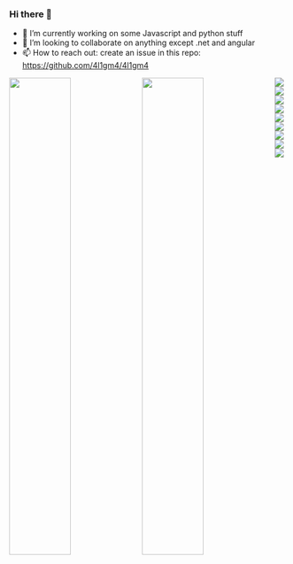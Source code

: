 ### Hi there 👋

- 🔭 I’m currently working on some Javascript and python stuff
- 👯 I’m looking to collaborate on anything except .net and angular
- 📫 How to reach out: create an issue in this repo: https://github.com/4l1gm4/4l1gm4

<img align="left" width="47%" src="https://github-readme-stats-sigma-five.vercel.app/api?username=4l1gm4&show_icons=true&theme=radical" />
<img align="left" width="47%" src="https://github-readme-stats-sigma-five.vercel.app/api/top-langs/?username=4l1gm4&layout=compact&count_private=true" />

<img align="left" src="https://img.shields.io/badge/javascript-%23323330.svg?style=for-the-badge&logo=javascript&logoColor=%23F7DF1E" />
<img align="left" src="https://shields.io/badge/TypeScript-3178C6?logo=TypeScript&logoColor=FFF&style=flat-square" />
<img align="left" src="https://img.shields.io/badge/node.js-6DA55F?style=for-the-badge&logo=node.js&logoColor=white" />
<img align="left" src="https://img.shields.io/badge/react-%2320232a.svg?style=for-the-badge&logo=react&logoColor=%2361DAFB"/>
<img align="left" src="https://img.shields.io/badge/Remix-000?logo=remix&logoColor=fff"/>
<img align="left" src="https://img.shields.io/badge/Python-FFD43B?style=for-the-badge&logo=python&logoColor=blue"/>
<img align="left" src="https://img.shields.io/badge/Amazon_AWS-FF9900?style=for-the-badge&logo=amazonaws&logoColor=white"/>
<img align="left" src="https://img.shields.io/badge/GraphQl-E10098?style=for-the-badge&logo=graphql&logoColor=white"/>
<img align="left" src="https://img.shields.io/badge/redis-%23DD0031.svg?&style=for-the-badge&logo=redis&logoColor=white"/>
